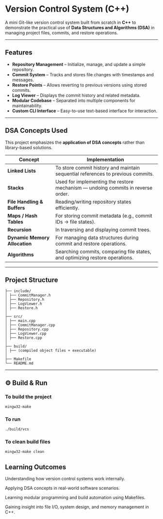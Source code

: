 #  Version Control System (C++)

A mini Git-like version control system built from scratch in **C++** to demonstrate the practical use of **Data Structures and Algorithms (DSA)** in managing project files, commits, and restore operations.

---

##  Features

- **Repository Management** – Initialize, manage, and update a simple repository.  
- **Commit System** – Tracks and stores file changes with timestamps and messages.  
- **Restore Points** – Allows reverting to previous versions using stored commits.  
- **Log Viewer** – Displays the commit history and related metadata.  
- **Modular Codebase** – Separated into multiple components for maintainability.  
- **Custom CLI Interface** – Easy-to-use text-based interface for interaction.  

---

## DSA Concepts Used

This project emphasizes the **application of DSA concepts** rather than library-based solutions.

| Concept | Implementation |
|----------|----------------|
| **Linked Lists** | To store commit history and maintain sequential references to previous commits. |
| **Stacks** | Used for implementing the restore mechanism — undoing commits in reverse order. |
| **File Handling & Buffers** | Reading/writing repository states efficiently. |
| **Maps / Hash Tables** | For storing commit metadata (e.g., commit IDs → file states). |
| **Recursion** | In traversing and displaying commit trees. |
| **Dynamic Memory Allocation** | For managing data structures during commit and restore operations. |
| **Algorithms** | Searching commits, comparing file states, and optimizing restore operations. |

---

##  Project Structure
```
├── include/
│ ├── CommitManager.h
│ ├── Repository.h
│ ├── LogViewer.h
│ ├── Restore.h
│
├── src/
│ ├── main.cpp
│ ├── CommitManager.cpp
│ ├── Repository.cpp
│ ├── LogViewer.cpp
│ ├── Restore.cpp
│
├── build/
│ ├── (compiled object files + executable)
│
├── Makefile
└── README.md

```

---

## ⚙️ Build & Run

### **To build the project**
```bash
mingw32-make
```
### **To run**
```bash
./build/vcs
````
### **To clean build files**
```bash
mingw32-make clean
````
## **Learning Outcomes**
Understanding how version control systems work internally.

Applying DSA concepts in real-world software scenarios.

Learning modular programming and build automation using Makefiles.

Gaining insight into file I/O, system design, and memory management in C++.

